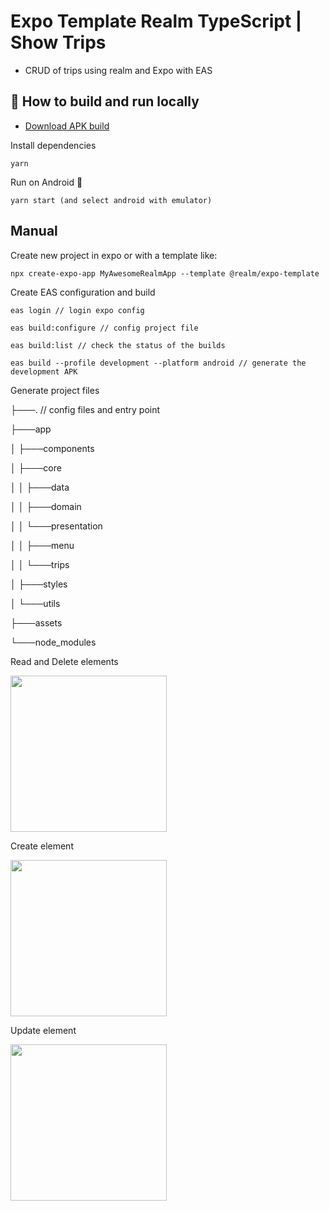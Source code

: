 # Expo Template Realm TypeScript | Show Trips

- CRUD of trips using realm and Expo with EAS

## 🏃 How to build and run locally

- [Download APK build](https://drive.google.com/file/d/1R06NQAEdIwaOrsS1Z0Ra4yh0zjgMd6XZ/view?usp=sharing)

Install dependencies

```
yarn
```

Run on Android 🤖

```
yarn start (and select android with emulator)
```

## Manual

Create new project in expo or with a template like:

```
npx create-expo-app MyAwesomeRealmApp --template @realm/expo-template
```

Create EAS configuration and build

```
eas login // login expo config

eas build:configure // config project file

eas build:list // check the status of the builds

eas build --profile development --platform android // generate the development APK
```

Generate project files

├───. // config files and entry point

├───app

│   ├───components 

│   ├───core

│   │   ├───data

│   │   ├───domain

│   │   └───presentation

│   │       ├───menu

│   │       └───trips

│   ├───styles

│   └───utils

├───assets

└───node_modules

Read and Delete elements

<img src ="https://i.imgur.com/oMMdfQT.jpg" placeholder="Read and delete elements" height="250px" />

Create element

<img src ="https://i.imgur.com/9lai6NN.jpg" placeholder="Create element" height="250px" />

Update element

<img src ="https://i.imgur.com/Q2vbgTD.jpg" placeholder="Update element" height="250px" />